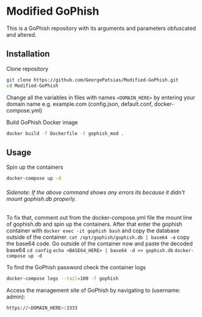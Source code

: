 # Modified GoPhish
This is a GoPhish repository with its arguments and parameters obfuscated and altered.

## Installation
Clone repository
```bash
git clone https://github.com/GeorgePatsias/Modified-GoPhish.git
cd Modified-GoPhish
```
Change all the variables in files with names `<DOMAIN_HERE>` by entering your domain name e.g. example.com (config.json, default.conf, docker-compose.yml)

Build GoPhish Docker image
```bash
docker build -f Dockerfile -t gophish_mod .
```

## Usage
Spin up the containers
```bash
docker-compose up -d
```

###### Sidenote: If the above command shows any errors its because it didn't mount gophish.db properly.
To fix that, comment out from the docker-compose.yml file the mount line of gophish.db and spin up the containers.
After that enter the gophish container with `docker exec -it gophish bash` and copy the database outside of the container.
`cat /opt/gophish/gophish.db | base64 -e` copy the base64 code.
Go outside of the container now and paste the decoded base64
`cd config`
`echo <BASE64_HERE> | base64 -d >> gophish.db`
`docker-compose up -d`

To find the GoPhish password check the container logs
```bash
docker-compose logs --tail=100 -f gophish
```

Access the management site of GoPhish by navigating to (username: admin):
```bash
https://<DOMAIN_HERE>:3333
```
